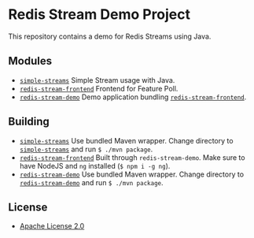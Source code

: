 # Redis Stream Demo Project
 
This repository contains a demo for Redis Streams using Java.

## Modules

* [`simple-streams`](simple-streams/) Simple Stream usage with Java.
* [`redis-stream-frontend`](redis-stream-frontend/) Frontend for Feature Poll.
* [`redis-stream-demo`](redis-stream-demo/) Demo application bundling [`redis-stream-frontend`](redis-stream-frontend/).

## Building

* [`simple-streams`](simple-streams/) Use bundled Maven wrapper. Change directory to [`simple-streams`](simple-streams/) and run `$ ./mvn package`.
* [`redis-stream-frontend`](redis-stream-frontend/) Built through `redis-stream-demo`. Make sure to have NodeJS and `ng` installed (`$ npm i -g ng`).
* [`redis-stream-demo`](redis-stream-demo/) Use bundled Maven wrapper. Change directory to [`redis-stream-demo`](redis-stream-demo/) and run `$ ./mvn package`.

## License

* [Apache License 2.0](http://www.apache.org/licenses/LICENSE-2.0) 
